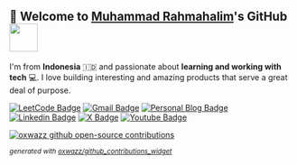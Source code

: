 

## 👋 Welcome to [Muhammad Rahmahalim](https://github.com/oxwazz "Helloooo Halim is here 😸😸")'s GitHub <img src="https://media.giphy.com/media/VgCDAzcKvsR6OM0uWg/giphy.gif" width="50">

I'm from **Indonesia** 🇮🇩 and passionate about **learning and working with tech** 💻. I love building interesting and amazing products that serve a great deal of purpose.

[//]:[![wakatime](https://wakatime.com/badge/user/018d78a5-e840-49c7-9f5d-e91c07733228.svg?refresh-cache=1741051456184&style=flat-square)](https://wakatime.com/@018d78a5-e840-49c7-9f5d-e91c07733228)
[![LeetCode Badge](https://img.shields.io/badge/-LeetCode-e59013?style=flat-square&logo=LeetCode&logoColor=white)](https://leetcode.com/u/oxwazz/ "Halim's LeetCode")
[![Gmail Badge](https://img.shields.io/badge/-Gmail-d14836?style=flat-square&logo=Gmail&logoColor=white)](mailto:muhammad.rahmahalim@gmail.com "Halim's Gmail")
[![Personal Blog Badge](https://img.shields.io/badge/Personal%20Blog-32a852?style=flat-square&logo=astro&logoColor=white)](https://oxwazz.com/ "Halim's Personal Blog")
[![Linkedin Badge](https://img.shields.io/badge/-LinkedIn-blue?style=flat-square&logo=Linkedin&logoColor=white)](https://www.linkedin.com/in/oxwazz/ "Halim's Linkedin")
[![X Badge](https://img.shields.io/badge/Twitter-000000?style=flat-square&logo=x&logoColor=white)](https://x.com/oxwazz "Halim's X")
[![Youtube Badge](https://img.shields.io/badge/Youtube-d14836?style=flat-square&logo=youtube&logoColor=white)](https://www.youtube.com/@oxwazz "Halim's Youtube")

[//]:<a href="#">
[//]:  <img alt="cat" align="right" src="https://media.giphy.com/media/VbnUQpnihPSIgIXuZv/giphy-downsized.gif" width="44.5%" />
[//]:</a>

<a href="#">
  <picture>
    <source media="(prefers-color-scheme: dark)" srcset="https://github-contributions-widget.oxwazz.com/oxwazz?refresh-cache=1756000100885&states=MERGED&theme=dark">
    <source media="(prefers-color-scheme: light)" srcset="https://github-contributions-widget.oxwazz.com/oxwazz?refresh-cache=1756000100885&states=MERGED">
    <img alt="oxwazz github open-source contributions" src="https://github-contributions-widget.oxwazz.com/oxwazz?refresh-cache=1756000100885&states=MERGED">
  </picture>
</a>

<sup>_generated with [oxwazz/github_contributions_widget](https://github.com/oxwazz/github_contributions_widget)_</sup>

[//]:<a href="#">
[//]:  <img alt="oxwazz leetcode stats" src="https://leetcard.jacoblin.cool/oxwazz?refresh-cache=1756000100885&theme=light&font=Roboto" width="55%" />
[//]:</a>

